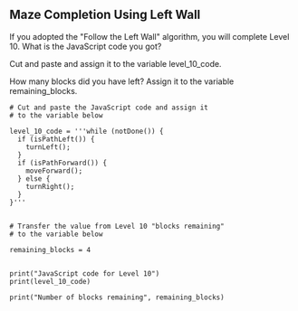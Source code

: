 ## Maze Completion Using Left Wall

If you adopted the "Follow the Left Wall" algorithm, you will complete Level 10. 
What is the JavaScript code you got? 

Cut and paste and assign it to the variable level_10_code.

How many blocks did you have left? 
Assign it to the variable remaining_blocks.

```
# Cut and paste the JavaScript code and assign it 
# to the variable below 

level_10_code = '''while (notDone()) {
  if (isPathLeft()) {
    turnLeft();
  }
  if (isPathForward()) {
    moveForward();
  } else {
    turnRight();
  }
}'''


# Transfer the value from Level 10 "blocks remaining"
# to the variable below 

remaining_blocks = 4


print("JavaScript code for Level 10")
print(level_10_code)

print("Number of blocks remaining", remaining_blocks)
```

